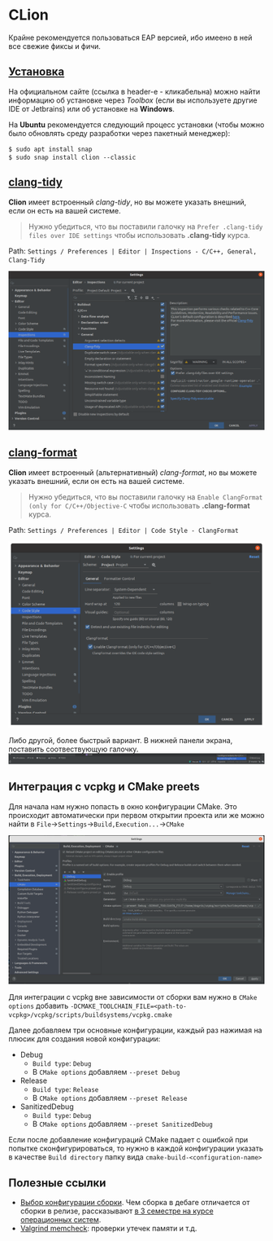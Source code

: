 # CLion

Крайне рекомендуется пользоваться EAP версией, ибо имеено в ней все свежие фиксы и фичи.

## [Установка](https://www.jetbrains.com/help/clion/installation-guide.html)
На официальном сайте (ссылка в header-e - кликабельна) можно найти информацию об установке через *Toolbox* (если вы используете другие IDE от Jetbrains) или об установке на __Windows__. 

На __Ubuntu__ рекомендуется следующий процесс установки (чтобы можно было обновлять среду разработки через пакетный менеджер):
```console
$ sudo apt install snap
$ sudo snap install clion --classic
```

## [clang-tidy](https://www.jetbrains.com/help/clion/clang-tidy-checks-support.html)
__Clion__ имеет встроенный *clang-tidy*, но вы можете указать внешний, если он есть на вашей системе.

> Нужно убедиться, что вы поставили галочку на `Prefer .clang-tidy files over IDE settings` чтобы использовать __.clang-tidy__ курса.

Path: `Settings / Preferences | Editor | Inspections - C/C++, General, Clang-Tidy`

![clang-tidy-clion](../images/clang-tidy-clion.png)

## [clang-format](https://www.jetbrains.com/help/clion/clangformat-as-alternative-formatter.html)

__Clion__ имеет встроенный (альтернативный) *clang-format*, но вы можете указать внешний, если он есть на вашей системе.

> Нужно убедиться, что вы поставили галочку на `Enable ClangFormat (only for C/C++/Objective-C` чтобы использовать __.clang-format__ курса.

Path: `Settings / Preferences | Editor | Code Style - ClangFormat`

![clang-format-clion](../images/clang-format-clion.png)

Либо другой, более быстрый вариант. В нижней панели экрана, поставить соотвествующую галочку.
![clang-format-clion-another](../images/clang-format-another-clion.png)

## Интеграция с vcpkg и CMake preets

Для начала нам нужно попасть в окно конфигурации CMake. Это происходит автоматически при первом открытии проекта или же можно найти в `File`->`Settings`->`Build,Execution...`->`CMake`

![cmake-configure](../images/cmake-configure.png)

Для интеграции с vcpkg вне зависимости от сборки вам нужно в `CMake options` добавить `-DCMAKE_TOOLCHAIN_FILE=<path-to-vcpkg>/vcpkg/scripts/buildsystems/vcpkg.cmake`

Далее добавляем три основные конфигурации, каждый раз нажимая на плюсик для создания новой конфигурации:
* Debug
  * `Build type`: `Debug`
  * В `CMake options` добавляем `--preset Debug`
* Release
  * `Build type`: `Release`
  * В `CMake options` добавляем `--preset Release`
* SanitizedDebug
  * `Build type`: `Debug`
  * В `CMake options` добавляем `--preset SanitizedDebug`

Если после добавление конфигураций CMake падает с ошибкой при попытке сконфигурироваться, то нужно в каждой конфигурации указать в качестве `Build directory` папку вида `cmake-build-<configuration-name>`

## Полезные ссылки
- [Выбор конфигурации сборки](https://intellij-support.jetbrains.com/hc/en-us/community/posts/360000919039-Clion-how-to-build-cmake-to-support-debug-release). Чем сборка в дебаге отличается от сборки в релизе, рассказывают [в 3 семестре на курсе операционных систем](https://youtu.be/LXdAN2f3KX0?list=PLd7QXkfmSY7akIHUbZ-zT9pG-G3zIGQBh).
- [Valgrind memcheck](https://www.jetbrains.com/help/clion/memory-profiling-with-valgrind.html): проверки утечек памяти и т.д. 


